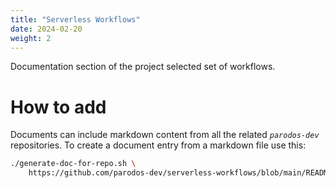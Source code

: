 ```yaml
---
title: "Serverless Workflows"
date: 2024-02-20 
weight: 2
---
```


Documentation section of the project selected set of workflows.

# How to add
Documents can include markdown content from all the related *`parodos-dev`* repositories. 
To create a document entry from a markdown file use this:

```bash
./generate-doc-for-repo.sh \
    https://github.com/parodos-dev/serverless-workflows/blob/main/README.md > content/docs/workflows/newdoc.md
```
